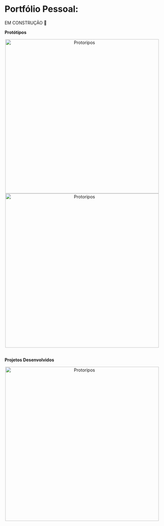 # Portfólio Pessoal:
EM CONSTRUÇÃO 🚧

**Protótipos**

<div align="center" flwx-direction="row">
  <img alt="Protoripos" width="500" src="https://github.com/analeticiabacha/portfolio-ana-leticia/assets/30864314/592b9167-72da-4b66-a7f4-16d6d55d2626" />
  <img alt="Protoripos" width="500" src="https://github.com/analeticiabacha/portfolio-ana-leticia/assets/30864314/369aa499-ca3b-4124-b990-46d5a17b7c09" />
</div>
<br>

**Projetos Desenvolvidos**

<div align="center" flwx-direction="row">
   <img alt="Protoripos" width="500" src="https://github.com/analeticiabacha/portfolio-ana-leticia/assets/30864314/85fa2588-8c73-499c-9091-00d91eda9725" />
</div>

